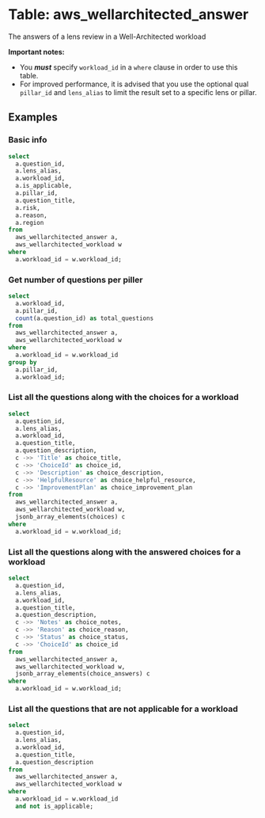 # Table: aws_wellarchitected_answer

The answers of a lens review in a Well-Architected workload

**Important notes:**

- You **_must_** specify `workload_id` in a `where` clause in order to use this table.
- For improved performance, it is advised that you use the optional qual `pillar_id` and `lens_alias` to limit the result set to a specific lens or pillar.

## Examples

### Basic info

```sql
select
  a.question_id,
  a.lens_alias,
  a.workload_id,
  a.is_applicable,
  a.pillar_id,
  a.question_title,
  a.risk,
  a.reason,
  a.region
from
  aws_wellarchitected_answer a,
  aws_wellarchitected_workload w 
where
  a.workload_id = w.workload_id;
```

### Get number of questions per piller

```sql
select
  a.workload_id,
  a.pillar_id,
  count(a.question_id) as total_questions
from
  aws_wellarchitected_answer a,
  aws_wellarchitected_workload w 
where
  a.workload_id = w.workload_id
group by
  a.pillar_id,
  a.workload_id;
```

### List all the questions along with the choices for a workload

```sql
select
  a.question_id,
  a.lens_alias,
  a.workload_id,
  a.question_title,
  a.question_description,
  c ->> 'Title' as choice_title,
  c ->> 'ChoiceId' as choice_id,
  c ->> 'Description' as choice_description,
  c ->> 'HelpfulResource' as choice_helpful_resource,
  c ->> 'ImprovementPlan' as choice_improvement_plan
from
  aws_wellarchitected_answer a,
  aws_wellarchitected_workload w,
  jsonb_array_elements(choices) c
where
  a.workload_id = w.workload_id;
```

### List all the questions along with the answered choices for a workload

```sql
select
  a.question_id,
  a.lens_alias,
  a.workload_id,
  a.question_title,
  a.question_description,
  c ->> 'Notes' as choice_notes,
  c ->> 'Reason' as choice_reason,
  c ->> 'Status' as choice_status,
  c ->> 'ChoiceId' as choice_id
from
  aws_wellarchitected_answer a,
  aws_wellarchitected_workload w,
  jsonb_array_elements(choice_answers) c
where
  a.workload_id = w.workload_id;
```

### List all the questions that are not applicable for a workload

```sql
select
  a.question_id,
  a.lens_alias,
  a.workload_id,
  a.question_title,
  a.question_description
from
  aws_wellarchitected_answer a,
  aws_wellarchitected_workload w
where
  a.workload_id = w.workload_id
  and not is_applicable;
```